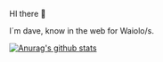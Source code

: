 HI there 👋

I´m dave, know in the web for Waiolo/s.

[![Anurag's github stats](https://github-readme-stats.vercel.app/api?username=Waiolo)](https://github.com/anuraghazra/github-readme-stats)
